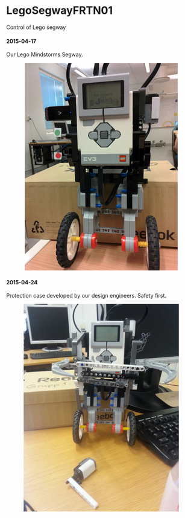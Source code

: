 # LegoSegwayFRTN01
Control of Lego segway

#### 2015-04-17
Our Lego Mindstorms Segway.
<p align="center">
<img src="images/segway1.jpg" height="550" alt="Screenshot"/>
</p>

#### 2015-04-24
Protection case developed by our design engineers. Safety first.
<p align="center">
<img src="images/segway2.jpg" height="550" alt="Screenshot"/>
</p>
